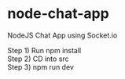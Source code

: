 # node-chat-app
NodeJS Chat App using Socket.io

Step 1) Run npm install  
Step 2) CD into src  
Step 3) npm run dev  
